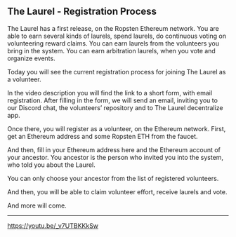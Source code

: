 ## The Laurel - Registration Process


The Laurel has a first release, on the Ropsten Ethereum network. You are able to earn several kinds of laurels, spend laurels, do continuous voting on volunteering reward claims. You can earn laurels from the volunteers you bring in the system. You can earn arbitration laurels, when you vote and organize events.

Today you will see the current registration process for joining The Laurel as a volunteer.

In the video description you will find the link to a short form, with email registration. After filling in the form, we will send an email, inviting you to our Discord chat, the volunteers’ repository and to The Laurel decentralize app.

Once there, you will register as a volunteer, on the Ethereum network. First, get an Ethereum address and some Ropsten ETH from the faucet.

And then, fill in your Ethereum address here and the Ethereum account of your ancestor. You ancestor is the person who invited you into the system, who told you about the Laurel.

You can only choose your ancestor from the list of registered volunteers.

And then, you will be able to claim volunteer effort, receive laurels and vote.

And more will come.

--------


https://youtu.be/_v7UTBKKkSw
